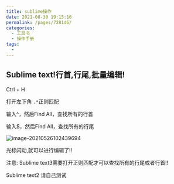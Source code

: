 ```yaml
---
title: sublime操作
date: 2021-08-30 19:15:16
permalink: /pages/7281d6/
categories:
  - 工具书
  - 操作手册
tags:
  - 
---
```

## Sublime text!行首,行尾,批量编辑!


Ctrl + H 

打开左下角 `.*`正则匹配

输入^，然后Find All，查找所有的行首

输入$，然后Find All，查找所有的行尾

![image-20210526102439694](https://img.ggball.top/image-20210526102439694.png)

光标闪动,就可以进行编辑了!!

注意: Sublime text3需要打开正则匹配才可以查找所有的行尾或者行首!!

Sublime text2 请自己测试
